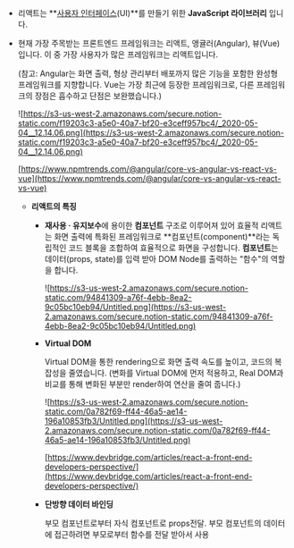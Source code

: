 - 리액트는 **[사용자 인터페이스](https://medium.com/user-x/x1-ui%EB%A5%BC-%EC%9D%B4%ED%95%B4%ED%95%98%EA%B8%B0-%EC%9D%B8%ED%84%B0%ED%8E%98%EC%9D%B4%EC%8A%A4%EB%9E%80-%EB%AC%B4%EC%97%87%EC%9D%B8%EA%B0%80-67c41a117a4a)(UI)**를 만들기 위한 **JavaScript 라이브러리** 입니다.

- 현재 가장 주목받는 프론트엔드 프레임워크는 리액트, 앵귤러(Angular), 뷰(Vue) 입니다. 이 중 가장 사용자가 많은 프레임워크는 리액트입니다.

  (참고: Angular는 화면 출력, 형상 관리부터 배포까지 많은 기능을 포함한 완성형 프레임워크를 지향합니다. Vue는 가장 최근에 등장한 프레임워크로, 다른 프레임워크의 장점은 흡수하고 단점은 보완했습니다.)

  ![https://s3-us-west-2.amazonaws.com/secure.notion-static.com/f19203c3-a5e0-40a7-bf20-e3ceff957bc4/_2020-05-04__12.14.06.png](https://s3-us-west-2.amazonaws.com/secure.notion-static.com/f19203c3-a5e0-40a7-bf20-e3ceff957bc4/_2020-05-04__12.14.06.png)

  [https://www.npmtrends.com/@angular/core-vs-angular-vs-react-vs-vue](https://www.npmtrends.com/@angular/core-vs-angular-vs-react-vs-vue)

  - **리액트의 특징**

    - **재사용 · 유지보수**에 용이한 **컴포넌트** 구조로 이루어져 있어 효율적
      리액트는 화면 출력에 특화된 프레임워크로 **컴포넌트(component)**라는 독립적인 코드 블록을 조합하여 효율적으로 화면을 구성합니다. **컴포넌트**는 데이터(props, state)를 입력 받아 DOM Node를 출력하는 "함수"의 역할을 합니다.

      ![https://s3-us-west-2.amazonaws.com/secure.notion-static.com/94841309-a76f-4ebb-8ea2-9c05bc10eb94/Untitled.png](https://s3-us-west-2.amazonaws.com/secure.notion-static.com/94841309-a76f-4ebb-8ea2-9c05bc10eb94/Untitled.png)

    - **Virtual DOM**

      Virtual DOM을 통한 rendering으로 화면 출력 속도를 높이고, 코드의 복잡성을 줄였습니다.
      (변화를 Virtual DOM에 먼저 적용하고, Real DOM과 비교를 통해 변화된 부분만 render하여 연산을 줄여 줍니다.)

      ![https://s3-us-west-2.amazonaws.com/secure.notion-static.com/0a782f69-ff44-46a5-ae14-196a10853fb3/Untitled.png](https://s3-us-west-2.amazonaws.com/secure.notion-static.com/0a782f69-ff44-46a5-ae14-196a10853fb3/Untitled.png)

      [https://www.devbridge.com/articles/react-a-front-end-developers-perspective/](https://www.devbridge.com/articles/react-a-front-end-developers-perspective/)

    - **단방향 데이터 바인딩**

      부모 컴포넌트로부터 자식 컴포넌트로 props전달.
      부모 컴포넌트의 데이터에 접근하려면 부모로부터 함수를 전달 받아서 사용
